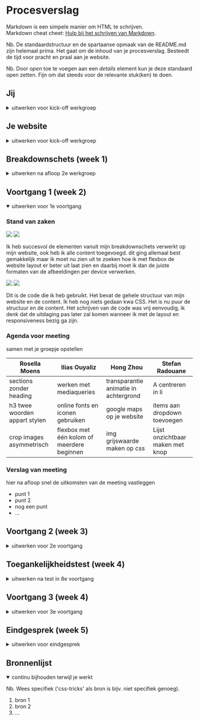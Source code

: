# Procesverslag

Markdown is een simpele manier om HTML te schrijven.  
Markdown cheat cheet: [Hulp bij het schrijven van Markdown](https://github.com/adam-p/markdown-here/wiki/Markdown-Cheatsheet).

Nb. De standaardstructuur en de spartaanse opmaak van de README.md zijn helemaal prima. Het gaat om de inhoud van je procesverslag. Besteedt de tijd voor pracht en praal aan je website.

Nb. Door _open_ toe te voegen aan een _details_ element kun je deze standaard open zetten. Fijn om dat steeds voor de relevante stuk(ken) te doen.

## Jij

<details>
<summary>uitwerken voor kick-off werkgroep</summary>

### Auteur:

Ilias Ouyaliz

#### Je startniveau:

Blauwe piste

#### Je focus:

Responsive

</details>

## Je website

<details>
<summary>uitwerken voor kick-off werkgroep</summary>

### Je opdracht:

https://www.esportsboxingclub.com/

#### Screenshot(s) van de eerste pagina (small screen):

Game Features  
<img src="images/features_screen.jpg" width="375px" alt="Pagina waar een aantal game features worden weergegeven">
<img src="images/features_screen2.jpg" width="375px" alt="Pagina waar een aantal game features worden weergegeven">
<img src="images/features_screen3.jpg" width="375px" alt="Pagina waar een aantal game features worden weergegeven">

#### Screenshot(s) van de tweede pagina (small screen):

Latest  
<img src="images/latest_screen.jpg" width="375px" alt="Pagina waar het laatste nieuws te vinden is omtrent de ontwikkeling van de game">
<img src="images/latest_screen2.jpg" width="375px" alt="Pagina waar het laatste nieuws te vinden is omtrent de ontwikkeling van de game">
<img src="images/latest_screen3.jpg" width="375px" alt="Pagina waar het laatste nieuws te vinden is omtrent de ontwikkeling van de game">

</details>

## Breakdownschets (week 1)

<details>
<summary>uitwerken na afloop 2e werkgroep</summary>

### de hele pagina:

<img src="images/breakdownschets.jpg" width="375px" alt="breakdown van de hele pagina">

### dynamisch deel (bijv menu):

<img src="images/breakdownschets_dynamisch1.jpg" width="375px" alt="breakdown van een dynamisch deel">

### wellicht nog een dynamisch deel (bijv filter):

<img src="images/breakdownschets_dynamisch2.jpg" width="375px" alt="breakdown van nog een dynamisch deel">

</details>

## Voortgang 1 (week 2)

<details open>
<summary>uitwerken voor 1e voortgang</summary>

### Stand van zaken

<img src="images/Screenshot_1_week1_uitwerkingen.jpg">
<img src="images/Screenshot_1_week1_uitwerkingen2.jpg">

<p>Ik heb succesvol de elementen vanuit mijn breakdownschets verwerkt op mijn website, ook heb ik alle content toegevoegd. dit ging allemaal
best gemakkelijk maar ik moet nu zien uit te zoeken hoe ik met flexbox de website layout er beter uit laat zien en daarbij moet ik dan de juiste formaten van de afbeeldingen per device verwerken. </p>
<img src="images/Screenshot_1_week1_uitwerkingen3.jpg">
<img src="images/Screenshot_1_week1_uitwerkingen4.jpg">
<p>Dit is de code die ik heb gebruikt. Het bevat de gehele structuur van mijn website en de content. Ik heb nog niets gedaan kwa CSS. Het is nu puur de structuur en de content. Het schrijven van de code was vrij eenvoudig, ik denk dat de uitdaging pas later zal komen wanneer ik met de layout en responsiveness bezig ga zijn.</p>

### Agenda voor meeting

samen met je groepje opstellen

| Rosella Moens                 | Ilias Ouyaliz                              | Hong Zhou                             | Stefan Radouane                  |
| ----------------------------- | ------------------------------------------ | ------------------------------------- | -------------------------------- |
| sections zonder heading       | werken met mediaqueries                    | transparantie animatie in achtergrond | A centreren in li                |
| h3 twee woorden appart stylen | online fonts en iconen gebruiken           | google maps op je website             | items aan dropdown toevoegen     |
| crop images asymmetrisch      | flexbox met één kolom of meerdere beginnen | img grijswaarde maken op css          | Lijst onzichtbaar maken met knop |

### Verslag van meeting

hier na afloop snel de uitkomsten van de meeting vastleggen

- punt 1
- punt 2
- nog een punt
- ...

</details>

## Voortgang 2 (week 3)

<details>
<summary>uitwerken voor 2e voortgang</summary>

### Stand van zaken

hier dit ging goed & dit was lastig (neem ook screenshots op van delen van je website en code)

### Agenda voor meeting

samen met je groepje opstellen

| student 1      | student 2          | student 3    | student 4        |
| -------------- | ------------------ | ------------ | ---------------- |
| dit bespreken  | en dit             | en ik dit    | en dan ik dat    |
| en dat ook nog | dit als er tijd is | nog een punt | dit wil ik zeker |
| ...            | ...                | ...          | ...              |

### Verslag van meeting

hier na afloop snel de uitkomsten van de meeting vastleggen

- punt 1
- punt 2
- nog een punt
- ...

</details>

## Toegankelijkheidstest (week 4)

<details>
<summary>uitwerken na test in 8e voortgang</summary>

### Bevindingen

Lijst met je bevindingen die in de test naar voren kwamen:

#### Titel eerste bevinding

Hier korte omschrijving (met indien nodig een afbeelding)

Hier een omschrijving van hoe het opgelost kan worden (met indien nodig een afbeelding)

#### Titel tweede bevinding.

Hier korte omschrijving (met indien nodig een afbeelding)

Hier een omschrijving van hoe het opgelost kan worden (met indien nodig een afbeelding)

#### Titel volgende bevinding.

Hier korte omschrijving (met indien nodig een afbeelding)

Hier een omschrijving van hoe het opgelost kan worden (met indien nodig een afbeelding)

#### Titel nog een bevinding.

Hier korte omschrijving (met indien nodig een afbeelding)

Hier een omschrijving van hoe het opgelost kan worden (met indien nodig een afbeelding)

</details>

## Voortgang 3 (week 4)

<details>
<summary>uitwerken voor 3e voortgang</summary>

### Stand van zaken

hier dit ging goed & dit was lastig (neem ook screenshots op van delen van je website en code)

### Agenda voor meeting

samen met je groepje opstellen

| student 1      | student 2          | student 3    | student 4        |
| -------------- | ------------------ | ------------ | ---------------- |
| dit bespreken  | en dit             | en ik dit    | en dan ik dat    |
| en dat ook nog | dit als er tijd is | nog een punt | dit wil ik zeker |
| ...            | ...                | ...          | ...              |

### Verslag van meeting

hier na afloop snel de uitkomsten van de meeting vastleggen

- punt 1
- punt 2
- nog een punt
- ...

</details>

## Eindgesprek (week 5)

<details>
<summary>uitwerken voor eindgesprek</summary>

### Stand van zaken

hier dit ging goed & dit was lastig (neem ook screenshots op van delen van je website en code)

### Screenshot(s)

hier screenshot(s) van je eindresultaat

</details>

## Bronnenlijst

<details open>
<summary>continu bijhouden terwijl je werkt</summary>

Nb. Wees specifiek ('css-tricks' als bron is bijv. niet specifiek genoeg).

1. bron 1
2. bron 2
3. ...

</details>
